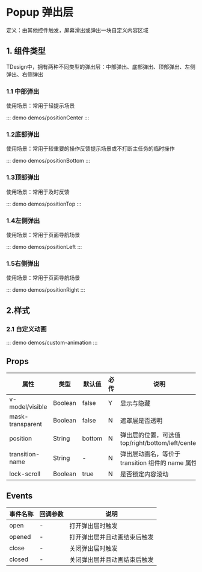 # Popup 弹出层
定义：由其他控件触发，屏幕滑出或弹出一块自定义内容区域


## 1. 组件类型
TDesign中，拥有两种不同类型的弹出层：中部弹出、底部弹出、顶部弹出、左侧弹出、右侧弹出

###  1.1 中部弹出
使用场景：常用于轻提示场景

::: demo demos/positionCenter
:::

###  1.2底部弹出
使用场景：常用于较重要的操作反馈提示场景或不打断主任务的临时操作

::: demo demos/positionBottom
:::


###  1.3顶部弹出
使用场景：常用于及时反馈

::: demo demos/positionTop
:::

### 1.4左侧弹出
使用场景：常用于页面导航场景

::: demo demos/positionLeft
:::

###  1.5右侧弹出
使用场景：常用于页面导航场景

::: demo demos/positionRight
:::


## 2.样式

### 2.1 自定义动画

::: demo demos/custom-animation
:::

## Props

| 属性             | 类型    | 默认值 | 必传 | 说明                                              |
| ---------------- | ------- | ------ | ---- | ------------------------------------------------- |
| v-model/visible  | Boolean | false  | Y    | 显示与隐藏                                        |
| mask-transparent | Boolean | false  | N    | 遮罩层是否透明                                    |
| position         | String  | bottom | N    | 弹出层的位置，可选值 top/right/bottom/left/center |
| transition-name  | String  | -      | N    | 弹出层动画名，等价于 transition 组件的 name 属性  |
| lock-scroll      | Boolean | true   | N    | 是否锁定内容滚动                                  |

## Events

| 事件名称 | 回调参数 | 说明                         |
| -------- | -------- | ---------------------------- |
| open     | -        | 打开弹出层时触发             |
| opened   | -        | 打开弹出层并且动画结束后触发 |
| close    | -        | 关闭弹出层时触发             |
| closed   | -        | 关闭弹出层并且动画结束后触发 |
